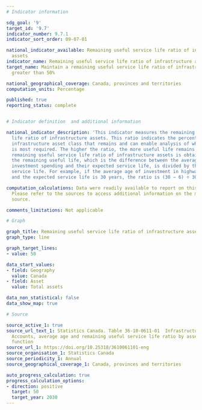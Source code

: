 ```yaml
---
# Indicator information

sdg_goal: '9'
target_id: '9.7'
indicator_number: 9.7.1
indicator_sort_order: 09-07-01

national_indicator_available: Remaining useful service life ratio of infrastructure
  assets
indicator_name: Remaining useful service life ratio of infrastructure assets
target_name: Maintain a remaining useful service life ratio of infrastructure assets
  greater than 50%

national_geographical_coverage: Canada, provinces and territories
computation_units: Percentage

published: true
reporting_status: complete


# Indicator definition  and additional information

national_indicator_description: 'This indicator measures the remaining useful service
  life ratio of infrastructure assets. This ratio indicates the percentage of the
  infrastructure asset class that remains and can enable analysis of where investment
  is most required. The higher the ratio, the more useful life remains. <br><br> The
  remaining useful service life ratio of infrastructure assets is obtained as follows:
  the remaining useful life, which is the difference between the average age of the
  investment spending and their expected service life, is divided by the expected
  service life. For example, if the average age of investment in highways is 6 years
  and the expected service life is 30 years, the ratio is (30 − 6) ÷ 30 = 80%.'

computation_calculations: Data were readily available to report on this indicator.
  Please refer to the sources to access additional information on the metadata or
  source.

comments_limitations: Not applicable

# Graph

graph_title: Remaining useful service life ratio of infrastructure assets
graph_type: line

graph_target_lines:
- value: 50

data_start_values:
- field: Geography
  value: Canada
- field: Asset
  value: Total assets

data_non_statistical: false
data_show_map: true

# Source

source_active_1: true
source_url_text_1: Statistics Canada. Table 36-10-0611-01  Infrastructure Economic
  Accounts, average age and remaining useful service life ratio by asset and asset
  function
source_url_1: https://doi.org/10.25318/3610061101-eng
source_organisation_1: Statistics Canada
source_periodicity_1: Annual
source_geographical_coverage_1: Canada, provinces and territories

auto_progress_calculation: true
progress_calculation_options:
- direction: positive
  target: 50
  target_year: 2030
---
```

